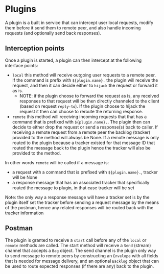 # Plugins

A plugin is a built in service that can intercept user local requests, modify them before it send them to remote peer, and
also handle incoming requests (and optionally send back responses).

## Interception points

Once a plugin is started, a plugin can then intercept at the following interface points:

- `local` this method will receive outgoing user requests to a remote peer. If the command is prefix with `${plugin.name}.`
the plugin will receive the request, and then it can decide either to `hijack` the request or forward it as is.
  - NOTE: if the plugin choose to forward the request as is, any received responses to that request will be then directly
    channeled to the client (based on request `reply-to`). If the plugin choose to hijack the request it then can choose
    to reroute the returning response.
- `remote` this method will receiving incoming requests that that has a command that is prefixed with `${plugin.name}.`. The plugin
then can decide to either drop the request or send a response(s) back to caller. If receiving a remote request from a remote peer
the backlog (tracker) provided to the method will always be None.
If a remote message is only routed to the plugin because a tracker existed for that message ID that routed the message back to the plugin
hence the tracker will also be provided to the method.

In other words `remote` will be called if a message is:

- a request with a command that is prefixed with `${plugin.name}.`, tracker will be None
- a response message that has an associated tracker that specifically routed the message to plugin, in that case tracker will be set

Note: the only way a response message will have a tracker set is by the plugin itself set the tracker before sending a request message by the means of the postman, hence any related responses will be routed back with the tracker information

## Postman

The plugin is granted to receive a `start` call before any of the `local` or `remote` methods are called. The start method will
receive a `Send` (stream) channel that accepts a `Bag` object. The send channel is the plugin only way to send message to remote peers
by constructing an `Envelope` with all fields that is needed for message delivery, and an optional `Backlog` object that can be used
to route expected responses (if there are any) back to the plugin.
